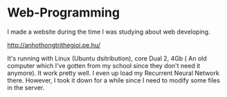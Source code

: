 # Web-Programming

I made a website during the time I was studying about web developing.

http://anhothongtrithegioi.pe.hu/

It's running with Linux (Ubuntu dsitribution), core Dual 2, 4Gb ( An old computer which I've gotten from my school since they don't need it anymore). It work pretty well. I even up load my Recurrent Neural Network there. However, I took it down for a while since I need to modify some files in the server.
